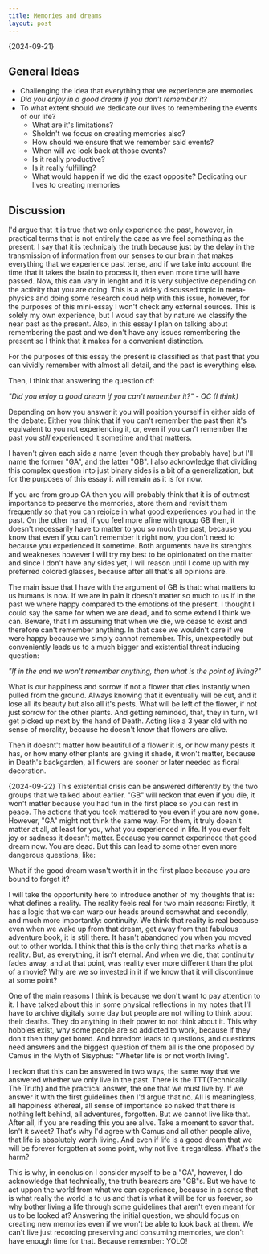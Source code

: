 ```yaml
---
title: Memories and dreams
layout: post
---
```


{2024-09-21}
## General Ideas

- Challenging the idea that everything that we experience are memories
- *Did you enjoy in a good dream if you don't remember it?*
- To what extent should we dedicate our lives to remembering the events of our life?
	- What are it's limitations?
	- Sholdn't we focus on creating memories also?
	- How should we ensure that we remember said events?
	- When will we look back at those events?
	- Is it really productive?
	- Is it really fulfilling?
	- What would happen if we did the exact opposite? Dedicating our lives to creating memories

## Discussion

I'd argue that it is true that we only experience the past, however, in practical terms that is not entirely the case as we feel something as the present. I say that it is technicaly the truth because just by the delay in the transmission of information from our senses to our brain that makes everything that we experience past tense, and if we take into account the time that it takes the brain to process it, then even more time will have passed. Now, this can vary in lenght and it is very subjective depending on the activity that you are doing. This is a widely discussed topic in meta-physics and doing some research coud help with this issue, however, for the purposes of this mini-essay I won't check any external sources. This is solely my own experience, but I woud say that by nature we classify the near past as the present. Also, in this essay I plan on talking about remembering the past and we don't have any issues remembering the present so I think that it makes for a convenient distinction. 

For the purposes of this essay the present is classified as that past that you can vividly remember with almost all detail, and the past is everything else.

Then, I think that answering the question of:

_"Did you enjoy a good dream if you can't remember it?"
	- OC (I think)_

Depending on how you answer it you will position yourself in either side of the debate: Either you think that if you can't remember the past then it's equivalent to you not experiencing it, or, even if you can't remember the past you _still_ experienced it sometime and that matters.

I haven't given each side a name (even though they probably have) but I'll name the former "GA", and the latter "GB". I also acknowledge that dividing this complex question into just binary sides is a bit of a generalization, but for the purposes of this essay it will remain as it is for now.

If you are from group GA then you will probably think that it is of outmost importance to preserve the memories, store them and revisit them frequently so that you can rejoice in what good experiences you had in the past. On the other hand, if you feel more afine with group GB then, it doesn't necessarily have to matter to you so much the past, because you know that even if you can't remember it right now, you don't need to because you experienced it sometime. Both arguments have its strenghts and weakneses however I will try my best to be opinionated on the matter and since I don't have any sides yet, I will reason until I come up with my preferred colored glasses, because after all that's all opinions are.

The main issue that I have with the argument of GB is that: what matters to us humans is now. If we are in pain it doesn't matter so much to us if in the past we where happy compared to the emotions of the present. I thought I could say the same for when we are dead, and to some extend I think we can. Beware, that I'm assuming that when we die, we cease to exist and therefore can't remember anything. In that case we wouldn't care if we were happy because we simply cannot remember. This, unexpectedly but conveniently leads us to a much bigger and existential threat inducing question: 

_"If in the end we won't remember anything, then what is the point of living?"_

What is our happiness and sorrow if not a flower that dies instantly when pulled from the ground. Always knowing that it eventually will be cut, and it lose all its beauty but also all it's pests. What will be left of the flower, if not just sorrow for the other plants. And getting reminded, that, they in turn, wil get picked up next by the hand of Death. Acting like a 3 year old with no sense of morality, because he doesn't know that flowers are alive.  

Then it doesnt't matter how beautiful of a flower it is, or how many pests it has, or how many other plants are giving it shade, it won't matter, because in Death's backgarden, all flowers are sooner or later needed as floral decoration. 

{2024-09-22}
This existential crisis can be answered differently by the two groups that we talked about earlier. "GB" will reckon that even if you die, it won't  matter because you had fun in the first place so you can rest in peace. The actions that you took mattered to you even if you are now gone. However, "GA" might not think the same way. For them, it truly doesn't matter at all, at least for you, what you experienced in life. If you ever felt joy or sadness it doesn't matter. Because you cannot experinece that good dream now. You are dead. But this can lead to some other even more dangerous questions, like:

What if the good dream wasn't worth it in the first place because you are bound to forget it?

I will take the opportunity here to introduce another of my thoughts that is: what defines a reality. The reality feels real for two main reasons: Firstly, it has a logic that we can warp our heads around somewhat  and secondly, and much more importantly: continuity. We think that reality is real because even when we wake up from that dream, get away from that fabulous adventure book, it is still there. It hasn't abandoned you when you moved out to other worlds. I think that this is the only thing that marks what is a reality. But, as everything, it isn't eternal. And when we die, that continuity fades away, and at that point, was reality ever more different than the plot of a movie? Why are we so invested in it if we know that it will discontinue at some point?

One of the main reasons I think is because we don't want to pay attention to it. I have talked about this in some physical reflections in my notes that I'll have to archive digitaly some day but people are not willing to think about their deaths. They do anything in their power to not think about it. This why hobbies exist, why some people are so addicted to work, because if they don't then they get bored. And boredom leads to questions, and questions need answers and the biggest question of them  all is the one proposed by Camus in the Myth of Sisyphus: "Wheter life is or not worth living". 

I reckon that this can be answered in two ways, the same way that we answered whether we only live in the past. There is the TTT(Technically The Truth) and the practical answer, the one that we must live by. If we answer it with the first guidelines then I'd argue that no. All is meaningless, all happiness ethereal, all sense of importance so naked that there is nothing left  behind, all adventures, forgotten. But we cannot live like that. After all, if you are reading this you are alive. Take a moment to savor that. Isn't it sweet? That's why I'd agree with Camus and all other people alive, that life is absolutely worth living.  And even if life is a good dream that we will be forever forgotten at some point, why not live it regardless. What's the harm?

This is why, in conclusion I consider myself to be a "GA", however, I do acknowledge that technically, the truth bearears are "GB"s. But we have to act uppon the world from what we can experience, because in a sense that is what really the world is to us and that is what it will be for us forever, so why bother living a life through some guidelines that aren't even meant for us to be looked at? Answering the initial question, we should focus on creating new memories even if we won't be able to look back at them. We can't live just recording preserving and consuming memories, we don't have enough time for that. Because remember: YOLO!
